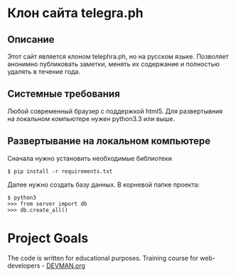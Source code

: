 # Клон сайта telegra.ph

## Описание

Этот сайт является клоном telephra.ph, но на русском языке.
Позволяет анонимно публиковать заметки, менять их содержание
 и полностью удалять в течение года.
 
## Системные требования

Любой современный браузер с поддержкой html5. Для развертывния на локальном 
компьютере нужен python3.3 или выше.

## Развертывание на локальном компьютере

Сначала нужно установить необходимые библиотеки
```
$ pip install -r requirements.txt
```
Далее нужно создать базу данных. В корневой папке проекта:
```
$ python3
>>> from server import db
>>> db.create_all() 
```

# Project Goals

The code is written for educational purposes. Training course for web-developers - [DEVMAN.org](https://devman.org)
